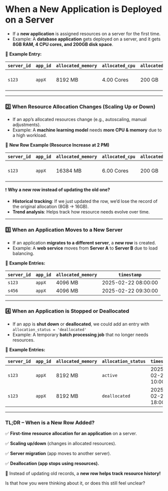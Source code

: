 # When a New Application is Deployed on a Server

- If a **new application** is assigned resources on a server for the first time.
- Example: A **database application** gets deployed on a server, and it gets **8GB RAM, 4 CPU cores, and 200GB disk space**.

📌 **Example Entry:**

| `server_id` | `app_id` | `allocated_memory` | `allocated_cpu` | `allocated_disk_space` | `timestamp` |
| --- | --- | --- | --- | --- | --- |
| `s123` | `appX` | 8192 MB | 4.00 Cores | 200 GB | 2025-02-22 10:00:00 |

---

### **2️⃣ When Resource Allocation Changes (Scaling Up or Down)**

- If an app’s allocated resources change (e.g., autoscaling, manual adjustments).
- Example: A **machine learning model** needs **more CPU & memory** due to a high workload.

🔄 **New Row Example (Resource Increase at 2 PM)**

| `server_id` | `app_id` | `allocated_memory` | `allocated_cpu` | `allocated_disk_space` | `timestamp` |
| --- | --- | --- | --- | --- | --- |
| `s123` | `appX` | 16384 MB | 6.00 Cores | 200 GB | 2025-02-22 14:00:00 |

❗ **Why a new row instead of updating the old one?**

- **Historical tracking**: If we just updated the row, we’d lose the record of the original allocation (8GB → 16GB).
- **Trend analysis**: Helps track how resource needs evolve over time.

---

### **3️⃣ When an Application Moves to a New Server**

- If an application **migrates to a different server**, a **new row** is created.
- Example: A **web service** moves from **Server A** to **Server B** due to load balancing.

📌 **Example Entries:**

| `server_id` | `app_id` | `allocated_memory` | `timestamp` |
| --- | --- | --- | --- |
| `s123` | `appX` | 4096 MB | 2025-02-22 08:00:00 |
| `s456` | `appX` | 4096 MB | 2025-02-22 09:30:00 |

---

### **4️⃣ When an Application is Stopped or Deallocated**

- If an app is **shut down** or **deallocated**, we could add an entry with `allocation_status = 'deallocated'`
- Example: A temporary **batch processing job** that no longer needs resources.

📌 **Example Entries:**

| `server_id` | `app_id` | `allocated_memory` | `allocation_status` | `timestamp` |
| --- | --- | --- | --- | --- |
| `s123` | `appX` | 8192 MB | `active` | 2025-02-22 10:00:00 |
| `s123` | `appX` | 8192 MB | `deallocated` | 2025-02-22 18:00:00 |

---

### **TL;DR – When is a New Row Added?**

✅ **First-time resource allocation for an application** on a server.

✅ **Scaling up/down** (changes in allocated resources).

✅ **Server migration** (app moves to another server).

✅ **Deallocation (app stops using resources).**

🔹 Instead of updating old records, a **new row helps track resource history!**

Is that how you were thinking about it, or does this still feel unclear?
